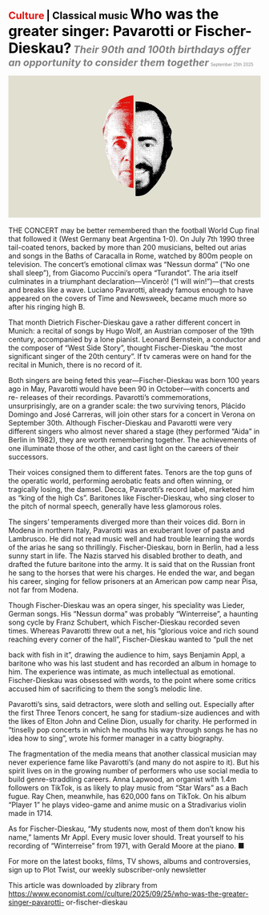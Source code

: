 <span style="color:#E3120B; font-size:14.9pt; font-weight:bold;">Culture</span> <span style="color:#000000; font-size:14.9pt; font-weight:bold;">| Classical music</span>
<span style="color:#000000; font-size:21.0pt; font-weight:bold;">Who was the greater singer: Pavarotti or Fischer- Dieskau?</span>
<span style="color:#808080; font-size:14.9pt; font-weight:bold; font-style:italic;">Their 90th and 100th birthdays offer an opportunity to consider them together</span>
<span style="color:#808080; font-size:6.2pt;">September 25th 2025</span>

![](../images/069_Who_was_the_greater_singer_Pavarotti_or_Fischer-Dieskau/p0289_img01.jpeg)

THE CONCERT may be better remembered than the football World Cup final that followed it (West Germany beat Argentina 1-0). On July 7th 1990 three tail-coated tenors, backed by more than 200 musicians, belted out arias and songs in the Baths of Caracalla in Rome, watched by 800m people on television. The concert’s emotional climax was “Nessun dorma” (“No one shall sleep”), from Giacomo Puccini’s opera “Turandot”. The aria itself culminates in a triumphant declaration—Vincerò! (“I will win!”)—that crests and breaks like a wave. Luciano Pavarotti, already famous enough to have appeared on the covers of Time and Newsweek, became much more so after his ringing high B.

That month Dietrich Fischer-Dieskau gave a rather different concert in Munich: a recital of songs by Hugo Wolf, an Austrian composer of the 19th century, accompanied by a lone pianist. Leonard Bernstein, a conductor and the composer of “West Side Story”, thought Fischer-Dieskau “the most significant singer of the 20th century”. If tv cameras were on hand for the recital in Munich, there is no record of it.

Both singers are being feted this year—Fischer-Dieskau was born 100 years ago in May, Pavarotti would have been 90 in October—with concerts and re- releases of their recordings. Pavarotti’s commemorations, unsurprisingly, are on a grander scale: the two surviving tenors, Plácido Domingo and José Carreras, will join other stars for a concert in Verona on September 30th. Although Fischer-Dieskau and Pavarotti were very different singers who almost never shared a stage (they performed “Aida” in Berlin in 1982), they are worth remembering together. The achievements of one illuminate those of the other, and cast light on the careers of their successors.

Their voices consigned them to different fates. Tenors are the top guns of the operatic world, performing aerobatic feats and often winning, or tragically losing, the damsel. Decca, Pavarotti’s record label, marketed him as “king of the high Cs”. Baritones like Fischer-Dieskau, who sing closer to the pitch of normal speech, generally have less glamorous roles.

The singers’ temperaments diverged more than their voices did. Born in Modena in northern Italy, Pavarotti was an exuberant lover of pasta and Lambrusco. He did not read music well and had trouble learning the words of the arias he sang so thrillingly. Fischer-Dieskau, born in Berlin, had a less sunny start in life. The Nazis starved his disabled brother to death, and drafted the future baritone into the army. It is said that on the Russian front he sang to the horses that were his charges. He ended the war, and began his career, singing for fellow prisoners at an American pow camp near Pisa, not far from Modena.

Though Fischer-Dieskau was an opera singer, his speciality was Lieder, German songs. His “Nessun dorma” was probably “Winterreise”, a haunting song cycle by Franz Schubert, which Fischer-Dieskau recorded seven times. Whereas Pavarotti threw out a net, his “glorious voice and rich sound reaching every corner of the hall”, Fischer-Dieskau wanted to “pull the net

back with fish in it”, drawing the audience to him, says Benjamin Appl, a baritone who was his last student and has recorded an album in homage to him. The experience was intimate, as much intellectual as emotional. Fischer-Dieskau was obsessed with words, to the point where some critics accused him of sacrificing to them the song’s melodic line.

Pavarotti’s sins, said detractors, were sloth and selling out. Especially after the first Three Tenors concert, he sang for stadium-size audiences and with the likes of Elton John and Celine Dion, usually for charity. He performed in “tinselly pop concerts in which he mouths his way through songs he has no idea how to sing”, wrote his former manager in a catty biography.

The fragmentation of the media means that another classical musician may never experience fame like Pavarotti’s (and many do not aspire to it). But his spirit lives on in the growing number of performers who use social media to build genre-straddling careers. Anna Lapwood, an organist with 1.4m followers on TikTok, is as likely to play music from “Star Wars” as a Bach fugue. Ray Chen, meanwhile, has 620,000 fans on TikTok. On his album “Player 1” he plays video-game and anime music on a Stradivarius violin made in 1714.

As for Fischer-Dieskau, “My students now, most of them don’t know his name,” laments Mr Appl. Every music lover should. Treat yourself to his recording of “Winterreise” from 1971, with Gerald Moore at the piano. ■

For more on the latest books, films, TV shows, albums and controversies, sign up to Plot Twist, our weekly subscriber-only newsletter

This article was downloaded by zlibrary from https://www.economist.com//culture/2025/09/25/who-was-the-greater-singer-pavarotti- or-fischer-dieskau